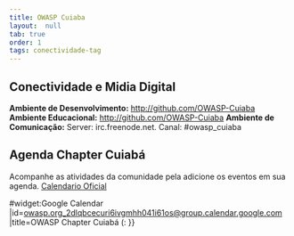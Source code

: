 ```yaml
---
title: OWASP Cuiaba
layout:  null
tab: true
order: 1
tags: conectividade-tag
---
```


## Conectividade e Midia Digital

**Ambiente de Desenvolvimento:** <http://github.com/OWASP-Cuiaba>
**Ambiente Educacional:** <http://github.com/OWASP-Cuiaba>
**Ambiente de Comunicação:** Server: irc.freenode.net. Canal:
    \#owasp_cuiaba

## Agenda Chapter Cuiabá
Acompanhe as atividades da comunidade pela adicione os eventos em sua
agenda. [Calendario Oficial](https://calendar.google.com/calendar/embed?src=owasp.org_2dlqbcecuri6ivgmhh041i61os%40group.calendar.google.com&ctz=America/Cuiaba)

\#widget:Google Calendar
|id=owasp.org_2dlqbcecuri6ivgmhh041i61os@group.calendar.google.com
|title=OWASP Chapter Cuiabá (: }}
